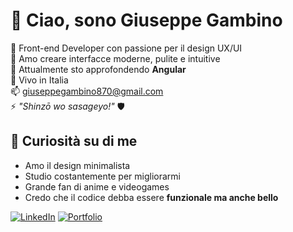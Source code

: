 # 👋 Ciao, sono Giuseppe Gambino

🎯 Front-end Developer con passione per il design UX/UI  
🎨 Amo creare interfacce moderne, pulite e intuitive  
🚀 Attualmente sto approfondendo **Angular**  
📍 Vivo in Italia  
📫 giuseppegambino870@gmail.com  
⚡ *"Shinzō wo sasageyo!"* 🛡️

## 📌 Curiosità su di me

- Amo il design minimalista  
- Studio costantemente per migliorarmi  
- Grande fan di anime e videogames  
- Credo che il codice debba essere **funzionale ma anche bello**

[![LinkedIn](https://img.shields.io/badge/LinkedIn-blue?logo=linkedin&style=flat-square)](https://www.linkedin.com/in/giuseppe-gambino03)
[![Portfolio](https://img.shields.io/badge/Portfolio-blue)](https://giuseppe-gambino.netlify.app)

